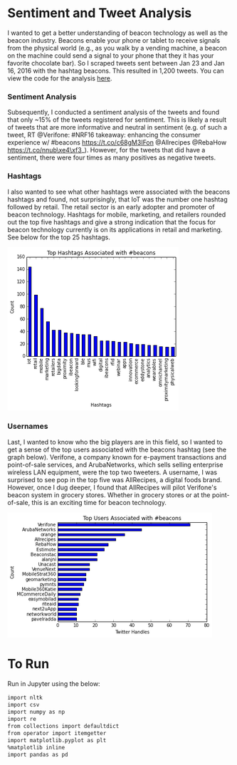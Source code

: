 # Sentiment and Tweet Analysis

I wanted to get a better understanding of beacon technology as well as the beacon industry. Beacons enable your phone or tablet to receive signals from the physical world (e.g., as you walk by a vending machine, a beacon on the machine could send a signal to your phone that they it has your favorite chocolate bar). So I scraped tweets sent between Jan 23 and Jan 16, 2016 with the hashtag beacons. This resulted in 1,200 tweets. You can view the code for the analysis [here](https://github.com/skasim/twit_sentiment/blob/master/tweet_and_sentiment_analysis_beacons.ipynb).

### Sentiment Analysis
Subsequently, I conducted a sentiment analysis of the tweets and found that only ~15% of the tweets registered for sentiment. This is likely a result of tweets that are more informative and neutral in sentiment (e.g. of such a tweet, RT @Verifone: #NRF16 takeaway: enhancing the consumer experience w/ #beacons https://t.co/c68gM3IFon @Allrecipes @RebaHow https://t.co/nnub\xe4\xf3_). However, for the tweets that did have a sentiment, there were four times as many positives as negative tweets.

### Hashtags
I also wanted to see what other hashtags were associated with the beacons hashtags and found, not surprisingly, that IoT was the number one hashtag followed by retail. The retail sector is an early adopter and promoter of beacon technology. Hashtags for mobile, marketing, and retailers rounded out the top five hashtags and give a strong indication that the focus for beacon technology currently is on its applications in retail and marketing. See below for the top 25 hashtags.

![alt tag](graphs/beacons_hashtags.png)

### Usernames
Last, I wanted to know who the big players are in this field, so I wanted to get a sense of the top users associated with the beacons hashtag (see the graph below). Verifone, a company known for e-payment transactions and point-of-sale services, and ArubaNetworks, which sells selling enterprise wireless LAN equipment, were the top two tweeters. A username, I was surprised to see pop in the top five was AllRecipes, a digital foods brand. However, once I dug deeper, I found that AllRecipes will pilot Verifone's beacon system in grocery stores. Whether in grocery stores or at the point-of-sale, this is an exciting time for beacon technology.

![alt tag](graphs/beacons_usernames.png)

# To Run

Run in Jupyter using the below:

```
import nltk
import csv
import numpy as np
import re
from collections import defaultdict
from operator import itemgetter
import matplotlib.pyplot as plt
%matplotlib inline
import pandas as pd
```